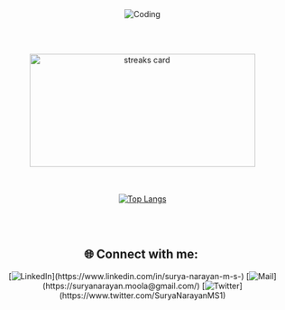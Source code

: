 <div align = "center">
<img align="center" alt="Coding" src="https://source.unsplash.com/-GgjeC_Bcqo/4096x2140">

 <br><br>
 
 

 
<div align = "center">

<img alt= "streaks card" height="200px"  width="400"  src="https://github-readme-streak-stats.herokuapp.com/?user=suryanarayanms&theme=github_dark">

<div/>

 <br>
  <br>
 
  

<div align = "center">
  
[![Top Langs](https://github-readme-stats.vercel.app/api/top-langs/?username=suryanarayanms&layout=compact)](https://github.com/suryanarayanms/github-readme-stats)

<div/>

 <br>
  <br>
 



## 🌐 **Connect with me:** ️

[![LinkedIn](https://img.shields.io/badge/LinkedIn-Surya-informationl?style=for-the-badge&labelColor=white&logo=linkedin&logoColor=0077b5&&color=#1589F0")](https://www.linkedin.com/in/surya-narayan-m-s-)
[![Mail](https://img.shields.io/badge/GMail-SuryaMS-informational?style=for-the-badge&labelColor=white&logo=gmail&logoColor=#1da1f2&color=##f50c14")](https://suryanarayan.moola@gmail.com/)
[![Twitter](https://img.shields.io/badge/Twitter-Surya-informational?style=for-the-badge&labelColor=white&logo=twitter&logoColor=#1da1f2&color=#1da1f2")](https://www.twitter.com/SuryaNarayanMS1)

  

 
